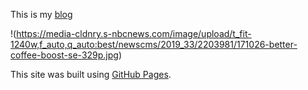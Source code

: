 This is my [blog](https://zbshaw93.github.io/blog)

!(https://media-cldnry.s-nbcnews.com/image/upload/t_fit-1240w,f_auto,q_auto:best/newscms/2019_33/2203981/171026-better-coffee-boost-se-329p.jpg)

This site was built using [GitHub Pages](https://pages.github.com/).